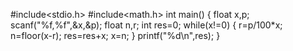 #include<stdio.h>
#include<math.h>
int main()
{
float x,p;
scanf("%f,%f",&x,&p);
float n,r;
int res=0;
while(x!=0)
{
r=p/100*x;
n=floor(x-r);
res=res+x;
x=n;
}
printf("%d\n",res);
}

